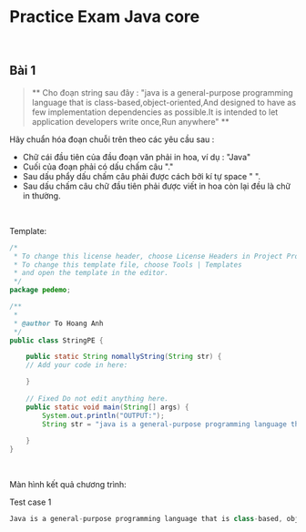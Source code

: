 # Practice Exam Java core

<br />

## Bài 1

> **
Cho đoạn string sau đây :
"java is a general-purpose programming language that is class-based,object-oriented,And designed
to have as few implementation dependencies as possible.It is intended to let application developers write once,Run anywhere"
**

Hãy chuẩn hóa đoạn chuỗi trên theo các yêu cầu sau : 

- Chữ cái đầu tiên của đầu đoạn văn phải in hoa, ví dụ : "Java"
- Cuối của đoạn phải có dấu chấm câu "."
- Sau dấu phẩy dấu chấm câu phải được cách bởi kí tự space " ".
- Sau dấu chấm câu chữ đầu tiên phải được viết in hoa còn lại đều là chữ in thường.


<br />

Template:
```java
/*
 * To change this license header, choose License Headers in Project Properties.
 * To change this template file, choose Tools | Templates
 * and open the template in the editor.
 */
package pedemo;

/**
 *
 * @author To Hoang Anh
 */
public class StringPE {

    public static String nomallyString(String str) {
    // Add your code in here:

    }
    
    // Fixed Do not edit anything here.
    public static void main(String[] args) {
    	System.out.println("OUTPUT:");
        String str = "java is a general-purpose programming language that is class-based,object-oriented,And designed to have as few 		implementation dependencies as possible.It is intended to let application developers write once,Run anywhere";
        
    }
}

```

<br />

Màn hình kết quả chương trình:

Test case 1
```java
Java is a general-purpose programming language that is class-based, object-oriented, and designed to have as few implementation dependencies as possible. It is intended to let application developers write once, run anywhere.
```
<br />
